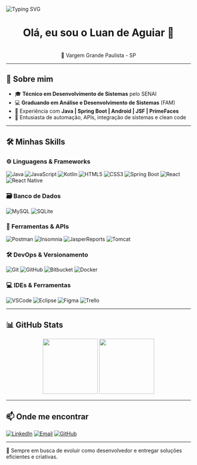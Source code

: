 ![Typing SVG](https://readme-typing-svg.herokuapp.com?color=00FFFF&size=22&center=true&vCenter=true&width=500&lines=Olá+eu+sou+o+Luan+de+Aguiar;Desenvolvedor+Back-end+Java;Apaixonado+por+tecnologia+e+inovação;Construindo+APIs+robustas+e+inteligentes)

<h1 align="center">Olá, eu sou o Luan de Aguiar 👋</h1>

<p align="center">
 <br>
  📍 Vargem Grande Paulista - SP 
</p>

---

## 🚀 Sobre mim

- 🎓 **Técnico em Desenvolvimento de Sistemas** pelo SENAI
- 💻 **Graduando em Análise e Desenvolvimento de Sistemas** (FAM)
- 🔧 Experiência com **Java | Spring Boot | Android | JSF | PrimeFaces**
- 🧠 Entusiasta de automação, APIs, integração de sistemas e clean code

---

## 🛠️ Minhas Skills

### ⚙️ Linguagens & Frameworks
![Java](https://img.shields.io/badge/-Java-000?style=flat&logo=java)
![JavaScript](https://img.shields.io/badge/-JavaScript-000?style=flat&logo=javascript)
![Kotlin](https://img.shields.io/badge/-Kotlin-000?style=flat&logo=kotlin)
![HTML5](https://img.shields.io/badge/-HTML5-000?style=flat&logo=html5)
![CSS3](https://img.shields.io/badge/-CSS3-000?style=flat&logo=css3)
![Spring Boot](https://img.shields.io/badge/-Spring_Boot-000?style=flat&logo=springboot)
![React](https://img.shields.io/badge/-React-000?style=flat&logo=react)
![React Native](https://img.shields.io/badge/-React_Native-000?style=flat&logo=react)

### 🗃️ Banco de Dados
![MySQL](https://img.shields.io/badge/-MySQL-000?style=flat&logo=mysql)
![SQLite](https://img.shields.io/badge/-SQLite-000?style=flat&logo=sqlite)

### 🔌 Ferramentas & APIs
![Postman](https://img.shields.io/badge/-Postman-000?style=flat&logo=postman)
![Insomnia](https://img.shields.io/badge/-Insomnia-000?style=flat&logo=insomnia)
![JasperReports](https://img.shields.io/badge/-JasperReports-000?style=flat&logoColor=blue)
![Tomcat](https://img.shields.io/badge/-Apache_Tomcat-000?style=flat&logo=apachetomcat)

### 🛠️ DevOps & Versionamento
![Git](https://img.shields.io/badge/-Git-000?style=flat&logo=git)
![GitHub](https://img.shields.io/badge/-GitHub-000?style=flat&logo=github)
![Bitbucket](https://img.shields.io/badge/-Bitbucket-000?style=flat&logo=bitbucket)
![Docker](https://img.shields.io/badge/-Docker-000?style=flat&logo=docker)

### 💻 IDEs & Ferramentas
![VSCode](https://img.shields.io/badge/-VSCode-000?style=flat&logo=visualstudiocode)
![Eclipse](https://img.shields.io/badge/-Eclipse-000?style=flat&logo=eclipseide)
![Figma](https://img.shields.io/badge/-Figma-000?style=flat&logo=figma)
![Trello](https://img.shields.io/badge/-Trello-000?style=flat&logo=trello)

---

## 📊 GitHub Stats

<div align="center">
  <img height="150em" src="https://github-readme-stats.vercel.app/api?username=LuandxAguiar&show_icons=true&theme=dark&count_private=true"/>
  <img height="150em" src="https://github-readme-stats.vercel.app/api/top-langs/?username=LuandxAguiar&layout=compact&theme=dark"/>
</div>

---

## 📫 Onde me encontrar

[![LinkedIn](https://img.shields.io/badge/-LinkedIn-0077B5?style=flat&logo=linkedin&logoColor=white)](https://www.linkedin.com/in/luan-de-aguiar-190b53168/)
[![Email](https://img.shields.io/badge/-Gmail-EA4335?style=flat&logo=gmail&logoColor=white)](mailto:luandeaguiar2013@gmail.com)
[![GitHub](https://img.shields.io/github/followers/LuandxAguiar?label=follow&style=social)](https://github.com/LuandxAguiar)

---

🎯 Sempre em busca de evoluir como desenvolvedor e entregar soluções eficientes e criativas.  
